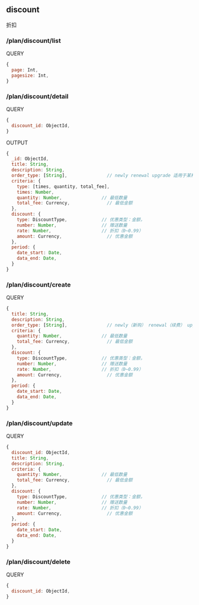 
## discount

折扣

### /plan/discount/list

QUERY
```javascript
{
  page: Int,
  pagesize: Int,
}
```

### /plan/discount/detail

QUERY
```javascript
{
  discount_id: ObjectId,
}
```

OUTPUT
```javascript
{
  _id: ObjectId,
  title: String,
  description: String,
  order_type: [String],               // newly renewal upgrade 适用于某种类型的订单
  criteria: {
    type: [times, quantity, total_fee],
    times: Number,
    quantity: Number,               // 最低数量
    total_fee: Currency,              // 最低金额
  },
  discount: {
    type: DiscountType,             // 优惠类型：金额，
    number: Number,                 // 赠送数量
    rate: Number,                   // 折扣（0~0.99）
    amount: Currency,                 // 优惠金额
  },
  period: {
    date_start: Date,
    data_end: Date,
  }
}
```

### /plan/discount/create

QUERY
```javascript
{
  title: String,
  description: String,
  order_type: [String],               // newly（新购） renewal（续费） upgrade（升级） 适用于某种类型的订单
  criteria: {
    quantity: Number,               // 最低数量
    total_fee: Currency,              // 最低金额
  },
  discount: {
    type: DiscountType,             // 优惠类型：金额，
    number: Number,                 // 赠送数量
    rate: Number,                   // 折扣（0~0.99）
    amount: Currency,                 // 优惠金额
  },
  period: {
    date_start: Date,
    data_end: Date,
  }
}
```

### /plan/discount/update

QUERY
```javascript
{
  discount_id: ObjectId,
  title: String,
  description: String,
  criteria: {
    quantity: Number,               // 最低数量
    total_fee: Currency,              // 最低金额
  },
  discount: {
    type: DiscountType,             // 优惠类型：金额，
    number: Number,                 // 赠送数量
    rate: Number,                   // 折扣（0~0.99）
    amount: Currency,                 // 优惠金额
  },
  period: {
    date_start: Date,
    data_end: Date,
  }
}
```

### /plan/discount/delete

QUERY
```javascript
{
  discount_id: ObjectId,
}
```

